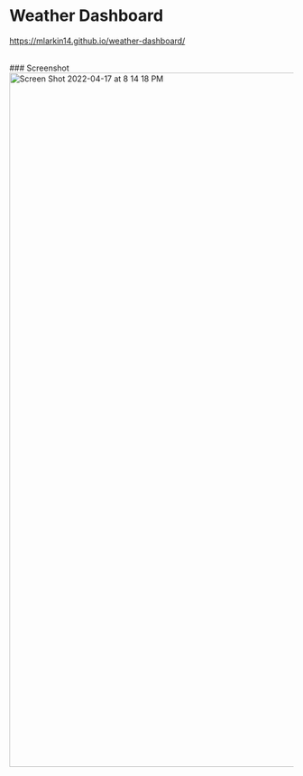 # Weather Dashboard

https://mlarkin14.github.io/weather-dashboard/

<br>
### Screenshot

<img width="1228" alt="Screen Shot 2022-04-17 at 8 14 18 PM" src="https://user-images.githubusercontent.com/30247798/163737433-042892cf-a0cf-47e3-beb3-bebcbc65de17.png">
